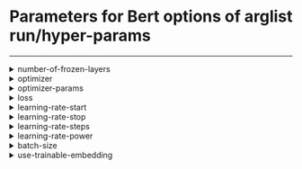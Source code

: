 # Parameters for Bert options of arglist run/hyper-params

---


<details>
<summary>number-of-frozen-layers</summary>


_Number of layers to freeze._

Argument type: int (minimum: 0, maximum: 12)

This argument has no default value



---



No supported hyperparameter specs.

</details>


<details>
<summary>optimizer</summary>


_Optimizer to use. Special case: use sgd_XXX to specify SGD with momentum XXX_

Argument type: str

This argument has no default value



---



No supported hyperparameter specs.

</details>


<details>
<summary>optimizer-params</summary>


_Hyper-parameters for the optimizer_

Argument type: nested arglist.

Default values are inherited from contained child arguments.

Hyper-parameter specs are inherited from nested child arguments.

**Nested arguments:**



<details>

<summary>adam</summary>





<details>

<summary>beta-1</summary>



_Beta-1 value for the Adam optimizer_

Argument type: float (no restrictions)

This argument has no default value



---



No supported hyperparameter specs.

</details>





<details>

<summary>beta-2</summary>



_Beta-2 value for the Adam optimizer_

Argument type: float (no restrictions)

This argument has no default value



---



No supported hyperparameter specs.

</details>





<details>

<summary>epsilon</summary>



_Epsilon value for the Adam optimizer_

Argument type: float (no restrictions)

This argument has no default value



---



No supported hyperparameter specs.

</details>





<details>

<summary>weight-decay</summary>



_Weight decay_

Argument type: float (no restrictions)

This argument has no default value



---



No supported hyperparameter specs.

</details>



</details>





<details>

<summary>nadam</summary>





<details>

<summary>beta-1</summary>



_Beta-1 value for the Nadam optimizer_

Argument type: float (no restrictions)

This argument has no default value



---



No supported hyperparameter specs.

</details>





<details>

<summary>beta-2</summary>



_Beta-2 value for the Nadam optimizer_

Argument type: float (no restrictions)

This argument has no default value



---



No supported hyperparameter specs.

</details>





<details>

<summary>epsilon</summary>



_Epsilon value for the Nadam optimizer_

Argument type: float (no restrictions)

This argument has no default value



---



No supported hyperparameter specs.

</details>





<details>

<summary>weight-decay</summary>



_Weight decay_

Argument type: float (no restrictions)

This argument has no default value



---



No supported hyperparameter specs.

</details>



</details>





<details>

<summary>adamw</summary>





<details>

<summary>beta-1</summary>



_Beta-1 value for the Nadam optimizer_

Argument type: float (no restrictions)

This argument has no default value



---



No supported hyperparameter specs.

</details>





<details>

<summary>beta-2</summary>



_Beta-2 value for the Nadam optimizer_

Argument type: float (no restrictions)

This argument has no default value



---



No supported hyperparameter specs.

</details>





<details>

<summary>epsilon</summary>



_Epsilon value for the Nadam optimizer_

Argument type: float (no restrictions)

This argument has no default value



---



No supported hyperparameter specs.

</details>





<details>

<summary>weight-decay</summary>



_Weight decay_

Argument type: float (no restrictions)

This argument has no default value



---



No supported hyperparameter specs.

</details>



</details>





<details>

<summary>sgd</summary>





<details>

<summary>momentum</summary>



_Momentum value for the SGD optimizer_

Argument type: float (minimum: 0.0, maximum: 1.0)

This argument has no default value



---



No supported hyperparameter specs.

</details>





<details>

<summary>use-nesterov</summary>



_Whether to use Nesterov momentum in the SGD optimizer_

Argument type: bool

This argument has no default value



---



No supported hyperparameter specs.

</details>



</details>



</details>


<details>
<summary>loss</summary>


_Loss to use in the training process_

Argument type: str

This argument has no default value



---



No supported hyperparameter specs.

</details>


<details>
<summary>learning-rate-start</summary>


_Initial learning rate for the learning process_

Argument type: float (minimum: 0.0)

This argument has no default value



---



No supported hyperparameter specs.

</details>


<details>
<summary>learning-rate-stop</summary>


_Learnign rate after "learning-rate-steps" steps_

Argument type: float (minimum: 0.0)

This argument has no default value



---



No supported hyperparameter specs.

</details>


<details>
<summary>learning-rate-steps</summary>


_Amount of decay steps requierd to go from start to stop LR_

Argument type: int (minimum: 1)

This argument has no default value



---



No supported hyperparameter specs.

</details>


<details>
<summary>learning-rate-power</summary>


_Degree of the polynomial to use for the learning rate._

Argument type: float (minimum: 0.0)

This argument has no default value



---



No supported hyperparameter specs.

</details>


<details>
<summary>batch-size</summary>


_Batch size used during training_

Argument type: int (minimum: 1)

This argument has no default value



---



No supported hyperparameter specs.

</details>


<details>
<summary>use-trainable-embedding</summary>


_Whether to make the word-embedding trainable._

Argument type: bool

This argument has no default value



---



No supported hyperparameter specs.

</details>
